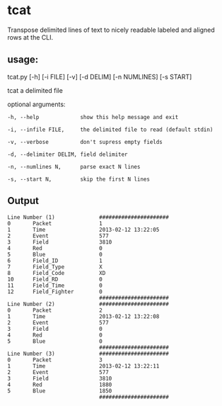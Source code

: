 tcat
====

Transpose delimited lines of text to nicely readable labeled and aligned rows at the CLI.

usage: 
----

tcat.py [-h] [-i FILE] [-v] [-d DELIM] [-n NUMLINES] [-s START]

tcat a delimited file

optional arguments:

    -h, --help             show this help message and exit
   
    -i, --infile FILE,     the delimited file to read (default stdin)

    -v, --verbose          don't supress empty fields

    -d, --delimiter DELIM, field delimiter

    -n, --numlines N,      parse exact N lines

    -s, --start N,         skip the first N lines
                        
Output
----      
      
    Line Number (1)              ######################
    0       Packet               1
    1       Time                 2013-02-12 13:22:05
    2       Event                577
    3       Field                3810
    4       Red                  0
    5       Blue                 0
    6       Field_ID             1
    7       Field_Type           X
    8       Field_Code           XD
    10      Field_RD             0
    11      Field_Time           0
    12      Field_Fighter        0
                                 ######################
    Line Number (2)              ######################
    0       Packet               2
    1       Time                 2013-02-12 13:22:08
    2       Event                577
    3       Field                0
    4       Red                  0
    5       Blue                 0
                                 ######################
    Line Number (3)              ######################
    0       Packet               3
    1       Time                 2013-02-12 13:22:11
    2       Event                577
    3       Field                3810
    4       Red                  1880
    5       Blue                 1850
                                 ######################

